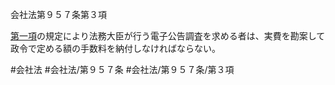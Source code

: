 会社法第９５７条第３項

[第一項](会社法＿＿＿＿第９５７条第１項)の規定により法務大臣が行う電子公告調査を求める者は、実費を勘案して政令で定める額の手数料を納付しなければならない。

#会社法
#会社法/第９５７条
#会社法/第９５７条/第３項
